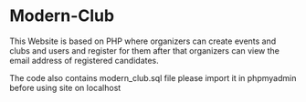 # Modern-Club
This Website is based on PHP where organizers can create events and clubs and users and register for them after that organizers can view the email address of registered candidates.

The code also contains modern_club.sql file please import it in phpmyadmin before using site on localhost
